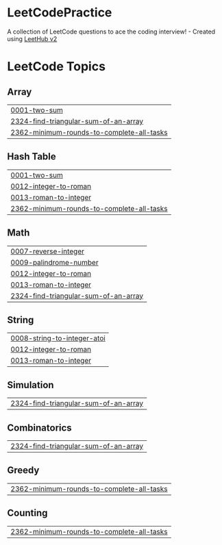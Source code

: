 # LeetCodePractice
A collection of LeetCode questions to ace the coding interview! - Created using [LeetHub v2](https://github.com/arunbhardwaj/LeetHub-2.0)

<!---LeetCode Topics Start-->
# LeetCode Topics
## Array
|  |
| ------- |
| [0001-two-sum](https://github.com/jananiilangannan8605/LeetCodePractice/tree/master/0001-two-sum) |
| [2324-find-triangular-sum-of-an-array](https://github.com/jananiilangannan8605/LeetCodePractice/tree/master/2324-find-triangular-sum-of-an-array) |
| [2362-minimum-rounds-to-complete-all-tasks](https://github.com/jananiilangannan8605/LeetCodePractice/tree/master/2362-minimum-rounds-to-complete-all-tasks) |
## Hash Table
|  |
| ------- |
| [0001-two-sum](https://github.com/jananiilangannan8605/LeetCodePractice/tree/master/0001-two-sum) |
| [0012-integer-to-roman](https://github.com/jananiilangannan8605/LeetCodePractice/tree/master/0012-integer-to-roman) |
| [0013-roman-to-integer](https://github.com/jananiilangannan8605/LeetCodePractice/tree/master/0013-roman-to-integer) |
| [2362-minimum-rounds-to-complete-all-tasks](https://github.com/jananiilangannan8605/LeetCodePractice/tree/master/2362-minimum-rounds-to-complete-all-tasks) |
## Math
|  |
| ------- |
| [0007-reverse-integer](https://github.com/jananiilangannan8605/LeetCodePractice/tree/master/0007-reverse-integer) |
| [0009-palindrome-number](https://github.com/jananiilangannan8605/LeetCodePractice/tree/master/0009-palindrome-number) |
| [0012-integer-to-roman](https://github.com/jananiilangannan8605/LeetCodePractice/tree/master/0012-integer-to-roman) |
| [0013-roman-to-integer](https://github.com/jananiilangannan8605/LeetCodePractice/tree/master/0013-roman-to-integer) |
| [2324-find-triangular-sum-of-an-array](https://github.com/jananiilangannan8605/LeetCodePractice/tree/master/2324-find-triangular-sum-of-an-array) |
## String
|  |
| ------- |
| [0008-string-to-integer-atoi](https://github.com/jananiilangannan8605/LeetCodePractice/tree/master/0008-string-to-integer-atoi) |
| [0012-integer-to-roman](https://github.com/jananiilangannan8605/LeetCodePractice/tree/master/0012-integer-to-roman) |
| [0013-roman-to-integer](https://github.com/jananiilangannan8605/LeetCodePractice/tree/master/0013-roman-to-integer) |
## Simulation
|  |
| ------- |
| [2324-find-triangular-sum-of-an-array](https://github.com/jananiilangannan8605/LeetCodePractice/tree/master/2324-find-triangular-sum-of-an-array) |
## Combinatorics
|  |
| ------- |
| [2324-find-triangular-sum-of-an-array](https://github.com/jananiilangannan8605/LeetCodePractice/tree/master/2324-find-triangular-sum-of-an-array) |
## Greedy
|  |
| ------- |
| [2362-minimum-rounds-to-complete-all-tasks](https://github.com/jananiilangannan8605/LeetCodePractice/tree/master/2362-minimum-rounds-to-complete-all-tasks) |
## Counting
|  |
| ------- |
| [2362-minimum-rounds-to-complete-all-tasks](https://github.com/jananiilangannan8605/LeetCodePractice/tree/master/2362-minimum-rounds-to-complete-all-tasks) |
<!---LeetCode Topics End-->